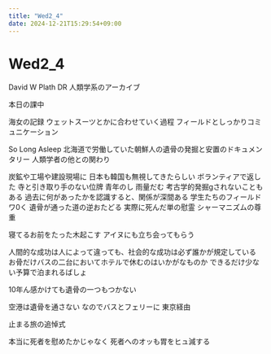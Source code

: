 ```yaml
---
title: "Wed2_4"
date: 2024-12-21T15:29:54+09:00
---
```

# Wed2_4
David W Plath
DR
人類学系のアーカイブ

本日の課中

海女の記録
ウェットスーツとかに合わせていく過程
フィールドとしっかりコミュニケーション

So Long Asleep
北海道で労働していた朝鮮人の遺骨の発掘と安置のドキュメンタリー
人類学者の他との関わり

炭鉱や工場や建設現場に
日本も韓国も無視してきたらしい
ボランティアで返した
寺と引き取り手のない位牌
青年のし
雨量だむ
考古学的発掘gされないこともある
過去に何があったかを認識すると、関係が深間ある
学生たちのフィールドワ0く
遺骨が通った道の逆おたどる
実際に死んだ単の慰霊
シャーマニズムの尊重


寝てるお前をたった木起こす
アイヌにも立ち会ってもらう

人間的な成功は人によって違っても、社会的な成功は必ず誰かが規定している
お骨だけバスの二台においてホテルで休むのはいかがなものか
できるだけ少ない予算で泊まれるばしょ

10年ん感かけても遺骨の一つもつかない

空港は遺骨を通さない
なのでバスとフェリーに
東京経由

止まる旅の追悼式

本当に死者を慰めたかじゃなく
死者へのオッも胃をヒュ減する

